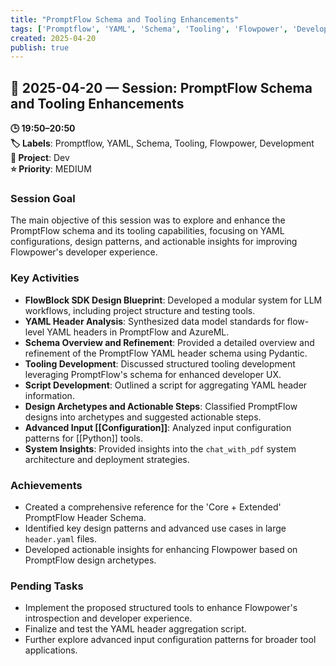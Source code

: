 ```yaml
---
title: "PromptFlow Schema and Tooling Enhancements"
tags: ['Promptflow', 'YAML', 'Schema', 'Tooling', 'Flowpower', 'Development']
created: 2025-04-20
publish: true
---
```


## 📅 2025-04-20 — Session: PromptFlow Schema and Tooling Enhancements

**🕒 19:50–20:50**  
**🏷️ Labels**: Promptflow, YAML, Schema, Tooling, Flowpower, Development  
**📂 Project**: Dev  
**⭐ Priority**: MEDIUM  


### Session Goal
The main objective of this session was to explore and enhance the PromptFlow schema and its tooling capabilities, focusing on YAML configurations, design patterns, and actionable insights for improving Flowpower's developer experience.

### Key Activities
- **FlowBlock SDK Design Blueprint**: Developed a modular system for LLM workflows, including project structure and testing tools.
- **YAML Header Analysis**: Synthesized data model standards for flow-level YAML headers in PromptFlow and AzureML.
- **Schema Overview and Refinement**: Provided a detailed overview and refinement of the PromptFlow YAML header schema using Pydantic.
- **Tooling Development**: Discussed structured tooling development leveraging PromptFlow's schema for enhanced developer UX.
- **Script Development**: Outlined a script for aggregating YAML header information.
- **Design Archetypes and Actionable Steps**: Classified PromptFlow designs into archetypes and suggested actionable steps.
- **Advanced Input [[Configuration]]**: Analyzed input configuration patterns for [[Python]] tools.
- **System Insights**: Provided insights into the `chat_with_pdf` system architecture and deployment strategies.

### Achievements
- Created a comprehensive reference for the 'Core + Extended' PromptFlow Header Schema.
- Identified key design patterns and advanced use cases in large `header.yaml` files.
- Developed actionable insights for enhancing Flowpower based on PromptFlow design archetypes.

### Pending Tasks
- Implement the proposed structured tools to enhance Flowpower's introspection and developer experience.
- Finalize and test the YAML header aggregation script.
- Further explore advanced input configuration patterns for broader tool applications.

